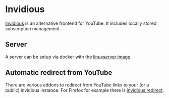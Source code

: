 # Invidious

[Invidious](https://github.com/iv-org/invidious) is an alternative frontend for
YouTube.
It includes locally stored subscription management.

## Server

A server can be setup via docker with the [linuxserver image](./docker-images/linuxserver_-_jellyfin.md).

## Automatic redirect from YouTube

There are various addons to redirect from YouTube links to your (or a public)
invidious instance.
For Firefox for example there is
[invidious redirect](https://addons.mozilla.org/en-US/firefox/addon/invidious-redirect-2/).
